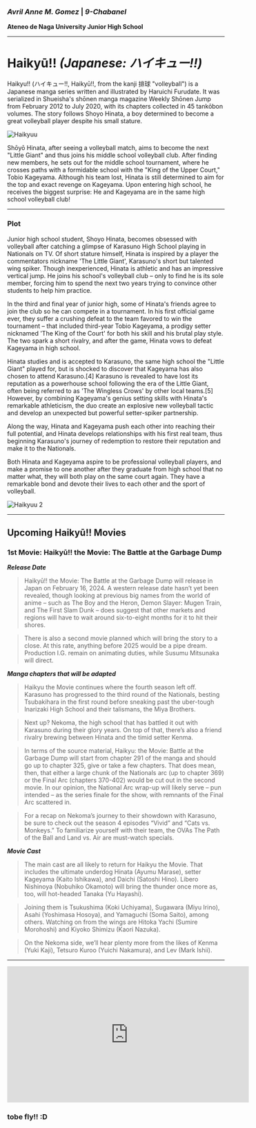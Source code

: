 ### *Avril Anne M. Gomez*  |  *9-Chabanel*
**Ateneo de Naga University Junior High School**

---

# Haikyū!!  *(Japanese: ハイキュー!!)*

Haikyu!! (ハイキュー!!, Haikyū!!, from the kanji 排球 "volleyball") is a Japanese manga series written and illustrated by Haruichi Furudate. It was serialized in Shueisha's shōnen manga magazine Weekly Shōnen Jump from February 2012 to July 2020, with its chapters collected in 45 tankōbon volumes. The story follows Shoyo Hinata, a boy determined to become a great volleyball player despite his small stature.

![Haikyuu](https://static.wikia.nocookie.net/haikyuu/images/6/66/Chapter364.jpg/revision/latest/scale-to-width-down/400?cb=2019090916102)


Shōyō Hinata, after seeing a volleyball match, aims to become the next "Little Giant" and thus joins his middle school volleyball club. After finding new members, he sets out for the middle school tournament, where he crosses paths with a formidable school with the "King of the Upper Court," Tobio Kageyama. Although his team lost, Hinata is still determined to aim for the top and exact revenge on Kageyama. Upon entering high school, he receives the biggest surprise: He and Kageyama are in the same high school volleyball club!

---

### Plot


Junior high school student, Shoyo Hinata, becomes obsessed with volleyball after catching a glimpse of Karasuno High School playing in Nationals on TV. Of short stature himself, Hinata is inspired by a player the commentators nickname 'The Little Giant', Karasuno's short but talented wing spiker. Though inexperienced, Hinata is athletic and has an impressive vertical jump. He joins his school's volleyball club – only to find he is its sole member, forcing him to spend the next two years trying to convince other students to help him practice.

In the third and final year of junior high, some of Hinata's friends agree to join the club so he can compete in a tournament. In his first official game ever, they suffer a crushing defeat to the team favored to win the tournament – that included third-year Tobio Kageyama, a prodigy setter nicknamed 'The King of the Court' for both his skill and his brutal play style. The two spark a short rivalry, and after the game, Hinata vows to defeat Kageyama in high school.

Hinata studies and is accepted to Karasuno, the same high school the "Little Giant" played for, but is shocked to discover that Kageyama has also chosen to attend Karasuno.[4] Karasuno is revealed to have lost its reputation as a powerhouse school following the era of the Little Giant, often being referred to as 'The Wingless Crows' by other local teams.[5] However, by combining Kageyama's genius setting skills with Hinata's remarkable athleticism, the duo create an explosive new volleyball tactic and develop an unexpected but powerful setter-spiker partnership.

Along the way, Hinata and Kageyama push each other into reaching their full potential, and Hinata develops relationships with his first real team, thus beginning Karasuno's journey of redemption to restore their reputation and make it to the Nationals.

Both Hinata and Kageyama aspire to be professional volleyball players, and make a promise to one another after they graduate from high school that no matter what, they will both play on the same court again. They have a remarkable bond and devote their lives to each other and the sport of volleyball.

![Haikyuu 2](https://wallpapers.com/images/hd/karasuno-players-from-haikyuu-teams-3al75qmrfkg4j630.jpg)

---

## Upcoming Haikyū!! Movies

### 1st Movie: Haikyū!! the Movie: The Battle at the Garbage Dump

***Release Date***

> Haikyū!! the Movie: The Battle at the Garbage Dump will release in Japan on February 16, 2024. A western release date hasn’t yet been revealed, though looking at previous big names from the world of anime – such as The Boy and the Heron, Demon Slayer: Mugen Train, and The First Slam Dunk – does suggest that other markets and regions will have to wait around six-to-eight months for it to hit their shores.

> There is also a second movie planned which will bring the story to a close. At this rate, anything before 2025 would be a pipe dream. Production I.G. remain on animating duties, while Susumu Mitsunaka will direct.

***Manga chapters that will be adapted***

> Haikyu the Movie continues where the fourth season left off. Karasuno has progressed to the third round of the Nationals, besting Tsubakihara in the first round before sneaking past the uber-tough Inarizaki High School and their talismans, the Miya Brothers.

> Next up? Nekoma, the high school that has battled it out with Karasuno during their glory years. On top of that, there’s also a friend rivalry brewing between Hinata and the timid setter Kenma.

> In terms of the source material, Haikyu: the Movie: Battle at the Garbage Dump will start from chapter 291 of the manga and should go up to chapter 325, give or take a few chapters. That does mean, then, that either a large chunk of the Nationals arc (up to chapter 369) or the Final Arc (chapters 370-402) would be cut out in the second movie. In our opinion, the National Arc wrap-up will likely serve – pun intended – as the series finale for the show, with remnants of the Final Arc scattered in.

> For a recap on Nekoma’s journey to their showdown with Karasuno, be sure to check out the season 4 episodes “Vivid” and “Cats vs. Monkeys.” To familiarize yourself with their team, the OVAs The Path of the Ball and Land vs. Air are must-watch specials.

***Movie Cast***

> The main cast are all likely to return for Haikyu the Movie. That includes the ultimate underdog Hinata (Ayumu Marase), setter Kageyama (Kaito Ishikawa), and Daichi (Satoshi Hino). Libero Nishinoya (Nobuhiko Okamoto) will bring the thunder once more as, too, will hot-headed Tanaka (Yu Hayashi).

> Joining them is Tsukushima (Koki Uchiyama), Sugawara (Miyu Irino), Asahi (Yoshimasa Hosoya), and Yamaguchi (Soma Saito), among others. Watching on from the wings are Hitoka Yachi (Sumire Morohoshi) and Kiyoko Shimizu (Kaori Nazuka).

> On the Nekoma side, we’ll hear plenty more from the likes of Kenma (Yuki Kaji), Tetsuro Kuroo (Yuichi Nakamura), and Lev (Mark Ishii).

---

<iframe width="560" height="315" src="https://www.youtube.com/embed/VKviyEGvb94?si=YiGvoRqe_h0wNSPC" title="YouTube video player" frameborder="0" allow="accelerometer; autoplay; clipboard-write; encrypted-media; gyroscope; picture-in-picture; web-share" allowfullscreen></iframe>


### tobe fly!! :D


